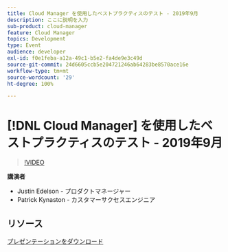 ```yaml
---
title: Cloud Manager を使用したベストプラクティスのテスト - 2019年9月
description: ここに説明を入力
sub-product: cloud-manager
feature: Cloud Manager
topics: Development
type: Event
audience: developer
exl-id: f0e1feba-a12a-49c1-b5e2-fa4de9e3c49d
source-git-commit: 24d6605ccb5e204721246ab64283be8570ace16e
workflow-type: tm+mt
source-wordcount: '29'
ht-degree: 100%

---
```


# [!DNL Cloud Manager] を使用したベストプラクティスのテスト - 2019年9月

>[!VIDEO](https://video.tv.adobe.com/v/329028/?quality=9&learn=on)


**講演者**

* Justin Edelson - プロダクトマネージャー
* Patrick Kynaston - カスタマーサクセスエンジニア

## リソース

[プレゼンテーションをダウンロード](./assets/CloudManagerWebinarSeptember2019.pdf)
